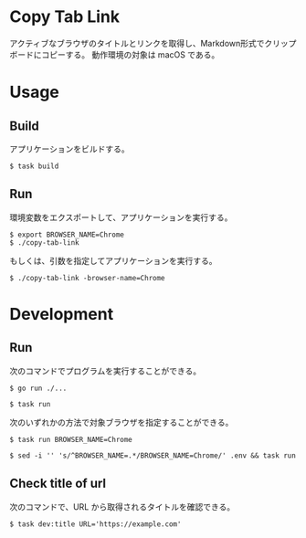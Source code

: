 # Copy Tab Link

アクティブなブラウザのタイトルとリンクを取得し、Markdown形式でクリップボードにコピーする。
動作環境の対象は macOS である。

# Usage

## Build

アプリケーションをビルドする。

```shell
$ task build
```

## Run

環境変数をエクスポートして、アプリケーションを実行する。


```shell
$ export BROWSER_NAME=Chrome
$ ./copy-tab-link
```

もしくは、引数を指定してアプリケーションを実行する。

```shell
$ ./copy-tab-link -browser-name=Chrome
```

# Development

## Run

次のコマンドでプログラムを実行することができる。

```shell
$ go run ./...

$ task run
```

次のいずれかの方法で対象ブラウザを指定することができる。

```shell
$ task run BROWSER_NAME=Chrome

$ sed -i '' 's/^BROWSER_NAME=.*/BROWSER_NAME=Chrome/' .env && task run
```

## Check title of url

次のコマンドで、URL から取得されるタイトルを確認できる。

```shell
$ task dev:title URL='https://example.com'
```
